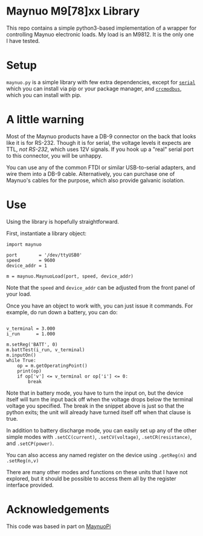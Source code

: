 # Maynuo M9[78]xx Library

This repo contains a simple python3-based implementation of a wrapper for controlling
Maynuo electronic loads. My load is an M9812. It is the only one I have tested.

# Setup

`maynuo.py` is a simple library with few extra dependencies, except for
[`serial`](https://pyserial.readthedocs.io/en/latest/pyserial.html) which 
you can install via pip or your package manager, and
[`crcmodbus`](https://gitee.com/jdhxyy/crc16-python),
which you can install with pip.

# A little warning

Most of the Maynuo products have a DB-9 connector on the back that looks like
it is for RS-232. Though it is for serial, the voltage levels it expects are
TTL, _not RS-232_, which uses 12V signals. If you hook up a "real" serial port to
this connector, you will be unhappy.

You can use any of the common FTDI or similar USB-to-serial adapters, and wire
them into a DB-9 cable. Alternatively, you can purchase one of Maynuo's cables
for the purpose, which also provide galvanic isolation.

# Use

Using the library is hopefully straightforward.

First, instantiate a library object:

```python3
import maynuo

port        = '/dev/ttyUSB0'
speed       = 9600
device_addr = 1

m = maynuo.MaynuoLoad(port, speed, device_addr)
```

Note that the `speed` and `device_addr` can be adjusted from the front panel
of your load.

Once you have an object to work with, you can just issue it commands. For
example, do run down a battery, you can do:

```python3

v_terminal = 3.000
i_run      = 1.000

m.setReg('BATT', 0)
m.battTest(i_run, v_terminal)
m.inputOn()
while True:
    op = m.getOperatingPoint()
    print(op)
    if op['v'] <= v_terminal or op['i'] <= 0:
        break

```

Note that in battery mode, you have to turn the input on,
but the device itself will turn the input back off when
the voltage drops below the terminal voltage you specified.
The break in the snippet above is just so that the python
exits; the unit will already have turned itself off when
that clause is true.

In addition to battery discharge mode, you can easily set
up any of the other simple modes with `.setCC(current)`,
`.setCV(voltage)`, `.setCR(resistance)`, and `.setCP(power)`.

You can also access any named register on the device using
`.getReg(n)` and `.setReg(n,v)`

There are many other modes and functions on these units that
I have not explored, but it should be possible to access them
all by the register interface provided.


# Acknowledgements

This code was based in part on [MaynuoPi](https://github.com/harvie256/MaynuoPy)
